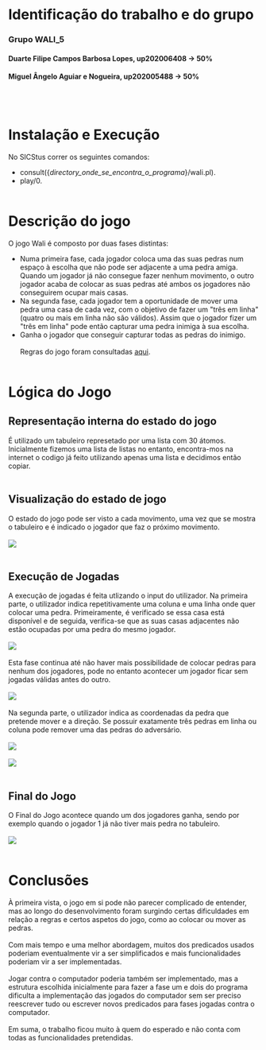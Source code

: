 # **Identificação do trabalho e do grupo**
### Grupo **WALI_5**
#### Duarte Filipe Campos Barbosa Lopes, up202006408 -> 50%
#### Miguel Ângelo Aguiar e Nogueira, up202005488 -> 50%
<br></br>

# **Instalação e Execução**
No SICStus correr os seguintes comandos:
- consult({*directory_onde_se_encontra_o_programa*}/wali.pl).
- play/0.
<br></br>

# **Descrição do jogo**
O jogo Wali é composto por duas fases distintas:
- Numa primeira fase, cada jogador coloca uma das suas pedras num espaço à escolha que não pode ser adjacente a uma pedra amiga. Quando um jogador já não consegue fazer nenhum movimento, o outro jogador acaba de colocar as suas pedras até ambos os jogadores não conseguirem ocupar mais casas.
- Na segunda fase, cada jogador tem a oportunidade de mover uma pedra uma casa de cada vez, com o objetivo de fazer um "três em linha" (quatro ou mais em linha não são válidos). Assim que o jogador fizer um "três em linha" pode então capturar uma pedra inimiga à sua escolha.
- Ganha o jogador que conseguir capturar todas as pedras do inimigo.
<br></br>
Regras do jogo foram consultadas [aqui](https://www.di.fc.ul.pt/~jpn/gv/wali.htm).
<br></br>

# **Lógica do Jogo**
## **Representação interna do estado do jogo**
É utilizado um tabuleiro represetado por uma lista com 30 átomos. Inicialmente fizemos uma lista de listas no entanto, encontra-mos na internet o codigo já feito utilizando apenas uma lista e decidimos então copiar.
<br></br>

## **Visualização do estado de jogo**
O estado do jogo pode ser visto a cada movimento, uma vez que se mostra o tabuleiro e é indicado o jogador que faz o próximo movimento.
<br></br>
![](./imgs/phaseone_deployment.png)
<br></br>
## **Execução de Jogadas**
A execução de jogadas é feita utlizando o input do utilizador. Na primeira parte, o utilizador indica repetitivamente uma coluna e uma linha onde quer colocar uma pedra. Primeiramente, é verificado se essa casa está disponível e de seguida, verifica-se que as suas casas adjacentes não estão ocupadas por uma pedra do mesmo jogador.
<br></br>
![](./imgs/phaseone_deployment.png)
<br></br>
Esta fase continua até não haver mais possibilidade de colocar pedras para nenhum dos jogadores, pode no entanto acontecer um jogador ficar sem jogadas válidas antes do outro.
<br></br>
![](./imgs/phaseone_deploymentnomoves.png)
<br></br>
Na segunda parte, o utilizador indica as coordenadas da pedra que pretende mover e a direção. Se possuir exatamente três pedras em linha ou coluna pode remover uma das pedras do adversário.
<br></br>
![](./imgs/phasetwo_move.png) 
<br></br>
![](./imgs/phasetwo_stonecaptuting.png)
<br></br>

## **Final do Jogo**
O Final do Jogo acontece quando um dos jogadores ganha, sendo por exemplo quando o jogador 1 já não tiver mais pedra no tabuleiro.
<br></br>
![](./imgs/phasetwo_win.png)
<br></br>

# **Conclusões**
À primeira vista, o jogo em si pode não parecer complicado de entender, mas ao longo do desenvolvimento foram surgindo certas dificuldades em relação a regras e certos aspetos do jogo, como ao colocar ou mover as pedras. <br></br>
Com mais tempo e uma melhor abordagem, muitos dos predicados usados poderiam eventualmente vir a ser simplificados e mais funcionalidades poderiam vir a ser implementadas. <br></br>
Jogar contra o computador poderia também ser implementado, mas a estrutura escolhida inicialmente para fazer a fase um e dois do programa dificulta a implementação das jogados do computador sem ser preciso reescrever tudo ou escrever novos predicados para fases jogadas contra o computador. <br></br>
Em suma, o trabalho ficou muito à quem do esperado e não conta com todas as funcionalidades pretendidas.